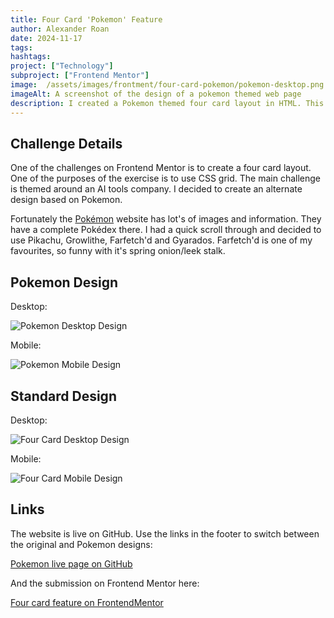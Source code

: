 ```yaml
---
title: Four Card 'Pokemon' Feature
author: Alexander Roan
date: 2024-11-17
tags: 
hashtags:
project: ["Technology"]
subproject: ["Frontend Mentor"]
image:  /assets/images/frontment/four-card-pokemon/pokemon-desktop.png
imageAlt: A screenshot of the design of a pokemon themed web page
description: I created a Pokemon themed four card layout in HTML. This was inspired by one of the challenges at frontendmentor.com.
---
```


## Challenge Details

One of the challenges on Frontend Mentor is to create a four card layout. One of the purposes of the exercise is to use CSS grid. The main challenge is themed around an AI tools company. I decided to create an alternate design based on Pokemon.

Fortunately the [Pokémon](https://www.pokemon.com/us) website has lot's of images and information. They have a complete Pokédex there. I had a quick scroll through and decided to use Pikachu, Growlithe, Farfetch'd and Gyarados. Farfetch'd is one of my favourites, so funny with it's spring onion/leek stalk.

## Pokemon Design

Desktop:

![Pokemon Desktop Design](/assets/images/frontment/four-card-pokemon/pokemon-desktop.png)

Mobile:

![Pokemon Mobile Design](/assets/images/frontment/four-card-pokemon/pokemon-mobile.png)

## Standard Design

Desktop:

![Four Card Desktop Design](/assets/images/frontment/four-card-pokemon/four-card-desktop.png)

Mobile:

![Four Card Mobile Design](/assets/images/frontment/four-card-pokemon/four-card-mobile.png)

## Links

The website is live on GitHub. Use the links in the footer to switch between the original and Pokemon designs:

[Pokemon live page on GitHub](https://dearestalexander.github.io/fm-four-card/index.html)

And the submission on Frontend Mentor here:

[Four card feature on FrontendMentor](https://www.frontendmentor.io/solutions/four-card-feature-with-bonus-pokemon-version---gotta-catch-em-all--eCUOMIwzL)
